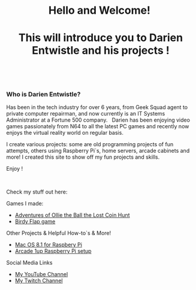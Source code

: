 <h1 style="text-align: center;">Hello and Welcome!&nbsp;</h1>

<h1 style="text-align: center;">This will introduce you to Darien Entwistle and his projects !</h1>

<p><br></p>
<p><br></p>

<h3>Who is Darien Entwistle?</h3>

<div class="fr-embedly " data-original-embed="<a href='https://netbytegames.s3.amazonaws.com/ollietheball/OllieTheBall_FinalAlpha054.zip' data-card-branding='0' class='embedly-card'></a>">
	<a href="https://netbytegames.s3.amazonaws.com/ollietheball/OllieTheBall_FinalAlpha054.zip" data-card-branding="0" class="embedly-card"></a>
</div>

<p id="isPasted">Has been in the tech industry for over 6 years, from Geek Squad agent to private computer repairman, and now currently is an IT Systems Administrator at a Fortune 500 company. &nbsp; Darien has been enjoying video games passionately from N64 to all the latest PC games and recently now enjoys the virtual reality world on regular basis.</p>
<p>I create various projects: some are old programming projects of fun attempts, others using Raspberry Pi`s, home servers, arcade cabinets and more! I created this site to show off my fun projects and skills.&nbsp;</p>
<p>Enjoy !</p>
<p><br></p>
<p>Check my stuff out here:</p>

<p>Games I made:</p>
<ul>
  <li>
    <a href="http://djdarien.serveblog.net/adventures-of-ollie-the-ball-the-lost-coin-hunt.html">Adventures of Ollie the Ball the Lost Coin Hunt </a>
  </li>
  <li>
    <a href="http://djdarien.serveblog.net/birdy-flap.html">Birdy Flap game</a>
  </li>
</ul>


<p></p>
<p</p>
<p> Other Projects & Helpful How-to`s & More! </p>
<ul>
	<li>
		<a href="https://djdarien.github.io/macpi/"> Mac OS 8.1 for Raspbery Pi</a>
	</li>
	<li>
		<a href="https://djdarien.github.io/arcade1up-rpi-easy-setup/"> Arcade 1up Raspberry Pi setup </a>
	</li>
</ul>
<p></p>
<p></p>
<p> Social Media Links </p>
<ul>
	<li>
		<a href="https://www.youtube.com/computerwiz/">My YouTube Channel</a>
	 <!-- <iframe src="https://player.twitch.tv/?channel=khaos_demon&parent=www.example.com" frameborder="0" allowfullscreen="true" scrolling="no" height="378" width="620"></iframe> -->
	</li>
	<li>
		<a href="https://www.twitch.tv/khaos_demon">My Twitch Channel</a>
	   <!-- <iframe width="560" height="315" src="https://www.youtube.com/embed/Y4yHGoODrUo" title="YouTube video player" frameborder="0" allow="accelerometer; autoplay; clipboard-write; encrypted-media; gyroscope; picture-in-picture" allowfullscreen></iframe>
	  -->
	
		
</ul>



